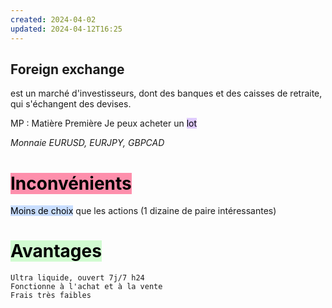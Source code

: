 ```yaml
---
created: 2024-04-02
updated: 2024-04-12T16:25
---
```

## Foreign exchange

est un marché d'investisseurs, dont des banques et des caisses de retraite, qui s'échangent des devises.

MP : Matière Première 
Je peux acheter un <mark style="background: #D2B3FFA6;">lot</mark>

*Monnaie EURUSD, EURJPY, GBPCAD*

# <mark style="background: #FF5582A6;">Inconvénients</mark>
<mark style="background: #ADCCFFA6;">Moins de choix</mark> que les actions (1 dizaine de paire intéressantes)
	
# <mark style="background: #BBFABBA6;">Avantages</mark>
	Ultra liquide, ouvert 7j/7 h24
	Fonctionne à l'achat et à la vente 
	Frais très faibles




